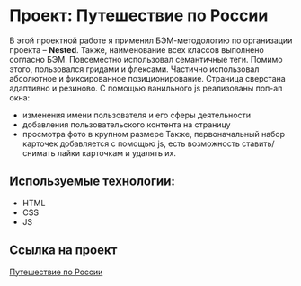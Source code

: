 # Проект: Путешествие по России

В этой проектной работе я применил БЭМ-методологию по организации проекта – **Nested**. Также, наименование всех классов выполнено согласно БЭМ. Повсеместно использовал семантичные теги. 
Помимо этого, пользовался гридами и флексами. Частично использовал абсолютное и фиксированное позиционирование.  Страница сверстана адаптивно и резиново.
С помощью ванильного js реализованы поп-ап окна:
* изменения имени пользователя и его сферы деятельности
* добавления пользовательского контента на страницу
* просмотра фото в крупном размере
Также, первоначальный набор карточек добавляется с помощью js, есть возможность ставить/снимать лайки карточкам и удалять их.

## Используемые технологии:
* HTML
* CSS
* JS

## Ссылка на проект
[Путешествие по России](https://hanneton.github.io/mesto/index.html)
